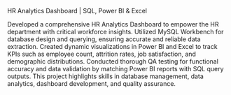 HR Analytics Dashboard | SQL, Power BI & Excel

Developed a comprehensive HR Analytics Dashboard to empower the HR department with critical workforce insights. Utilized MySQL Workbench for database design and querying, ensuring accurate and reliable data extraction. Created dynamic visualizations in Power BI and Excel to track KPIs such as employee count, attrition rates, job satisfaction, and demographic distributions. Conducted thorough QA testing for functional accuracy and data validation by matching Power BI reports with SQL query outputs. This project highlights skills in database management, data analytics, dashboard development, and quality assurance.
